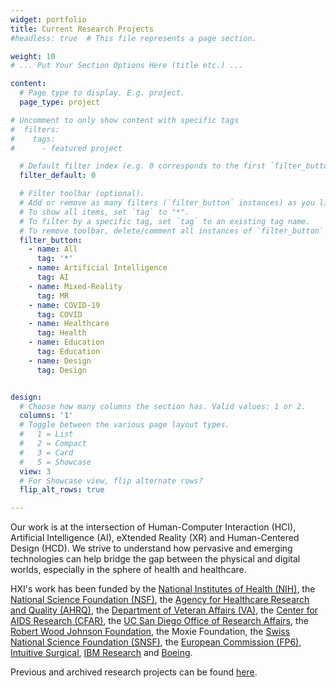 ```yaml
---
widget: portfolio
title: Current Research Projects
#headless: true  # This file represents a page section.

weight: 10
# ... Put Your Section Options Here (title etc.) ...

content:
  # Page type to display. E.g. project.
  page_type: project

# Uncomment to only show content with specific tags
#  filters:
#    tags:
#      - featured project

  # Default filter index (e.g. 0 corresponds to the first `filter_button` instance below)
  filter_default: 0

  # Filter toolbar (optional).
  # Add or remove as many filters (`filter_button` instances) as you like.
  # To show all items, set `tag` to "*".
  # To filter by a specific tag, set `tag` to an existing tag name.
  # To remove toolbar, delete/comment all instances of `filter_button` below.
  filter_button:
    - name: All
      tag: '*'
    - name: Artificial Intelligence
      tag: AI
    - name: Mixed-Reality
      tag: MR
    - name: COVID-19
      tag: COVID
    - name: Healthcare
      tag: Health
    - name: Education
      tag: Education
    - name: Design
      tag: Design


design:
  # Choose how many columns the section has. Valid values: 1 or 2.
  columns: '1'
  # Toggle between the various page layout types.
  #   1 = List
  #   2 = Compact  
  #   3 = Card
  #   5 = Showcase
  view: 3
  # For Showcase view, flip alternate rows?
  flip_alt_rows: true

---
```

Our work is at the intersection of Human-Computer Interaction (HCI), Artificial Intelligence (AI), eXtended Reality (XR) and Human-Centered Design (HCD). We strive to understand how pervasive and emerging technologies can help bridge the gap between the physical and digital worlds, especially in the sphere of health and healthcare. 

HXI's work has been funded by the [National Institutes of Health (NIH)](http://nih.gov), the [National Science Foundation (NSF)](http://nsf.gov), the [Agency for Healthcare Research and Quality (AHRQ)](http://ahrq.gov), the [Department of Veteran Affairs (VA)](http://va.gov), the [Center for AIDS Research (CFAR)](https://cfar.ucsd.edu/), the [UC San Diego Office of Research Affairs](https://research.ucsd.edu/), the [Robert Wood Johnson Foundation](http://rwjf.org), the Moxie Foundation, the [Swiss National Science Foundation (SNSF)](http://snsf.ch), the [European Commission (FP6)](https://ec.europa.eu/eurostat/cros/content/fp6-projects_en), [Intuitive Surgical](https://www.intuitive.com/), [IBM Research](https://research.ibm.com//) and [Boeing](https://www.boeing.com/).

Previous and archived research projects can be found <a href="/archive/">here</a>.